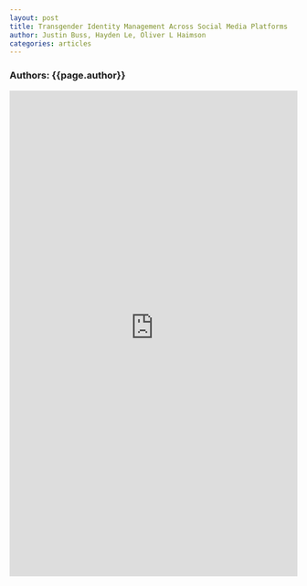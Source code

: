 ```yaml
---
layout: post
title: Transgender Identity Management Across Social Media Platforms
author: Justin Buss, Hayden Le, Oliver L Haimson
categories: articles
---
```

<h3>Authors: {{page.author}}</h3>
<embed src="https://theboxcollectorssociety.github.io/Transgender Identity.pdf" width="100%" height="850px"/>
